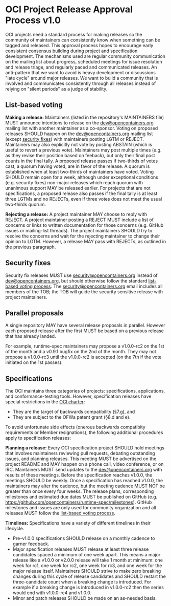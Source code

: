 # OCI Project Release Approval Process v1.0

OCI projects need a standard process for making releases so the community of maintainers can consistently know when something can be tagged and released. This approval process hopes to encourage early consistent consensus building during project and specification development. The mechanisms used are regular community communication on the mailing list about progress, scheduled meetings for issue resolution and release triage, and regularly paced and communicated releases. An anti-pattern that we want to avoid is heavy development or discussions "late cycle" around major releases. We want to build a community that is involved and communicates consistently through all releases instead of relying on "silent periods" as a judge of stability.

## List-based voting

**Making a release:** Maintainers (listed in the repository's MAINTAINERS file) MUST announce intentions to release on the dev@opencontainers.org mailing list with another maintainer as a co-sponsor. Voting on proposed releases SHOULD happen on the dev@opencontainers.org mailing list (except [security fixes](#security-fixes)) with maintainers posting LGTM or REJECT. Maintainers may also explicitly not vote by posting ABSTAIN (which is useful to revert a previous vote). Maintainers may post multiple times (e.g. as they revise their position based on feeback), but only their final post counts in the final tally. A proposed release passes if two-thirds of votes cast, a quorum having voted, are in favor of the release. A quorum is established when at least two-thirds of maintainers have voted. Voting SHOULD remain open for a week, although under exceptional conditions (e.g. security fixes) non-major releases which reach quorum with unanimous support MAY be released earlier.  For projects that are not specifications, a proposed release also passes if the final tally is at least three LGTMs and no REJECTs, even if three votes does not meet the usual two-thirds quorum.

**Rejecting a release:** A project maintainer MAY choose to reply with REJECT. A project maintainer posting a REJECT MUST include a list of concerns or links to written documentation for those concerns (e.g. GitHub issues or mailing-list threads). The project maintainers SHOULD try to resolve the concerns and wait for the rejecting maintainer to change their opinion to LGTM. However, a release MAY pass with REJECTs, as outlined in the previous paragraph.

## Security fixes

Security fix releases MUST use security@opencontainers.org instead of dev@opencontainers.org, but should otherwise follow the standard [list-based voting process](#list-based-voting). The security@opencontainers.org email includes all members of the TOB; the TOB will guide the security sensitive release with project maintainers.

## Parallel proposals

A single repository MAY have several release proposals in parallel. However each proposed release after the first MUST be based on a previous release that has already landed.

For example, runtime-spec maintainers may propose a v1.0.0-rc2 on the 1st of the month and a v0.9.1 bugfix on the 2nd of the month. They may not propose a v1.0.0-rc3 until the v1.0.0-rc2 is accepted (on the 7th if the vote initiated on the 1st passes).

## Specifications

The OCI maintains three categories of projects: specifications, applications, and conformance-testing tools. However, specification releases have special restrictions in the [OCI charter][charter]:

* They are the target of backwards compatibility (§7.g), and
* They are subject to the OFWa patent grant (§8.d and e).

To avoid unfortunate side effects (onerous backwards compatibity requirements or Member resignations), the following additional procedures apply to specification releases:

**Planning a release:** Every OCI specification project SHOULD hold meetings that involves maintainers reviewing pull requests, debating outstanding issues, and planning releases. This meeting MUST be advertised on the project README and MAY happen on a phone call, video conference, or on IRC. Maintainers MUST send updates to the dev@opencontainers.org with results of these meetings. Before the specification reaches v1.0.0, the meetings SHOULD be weekly.  Once a specification has reached v1.0.0, the maintainers may alter the cadence, but the meeting cadence MUST NOT be greater than once every four weeks. The release plans, corresponding milestones and estimated due dates MUST be published on GitHub (e.g. https://github.com/opencontainers/runtime-spec/milestones). GitHub milestones and issues are only used for community organization and all releases MUST follow the [list-based voting process](#list-based-voting).

**Timelines:** Specifications have a variety of different timelines in their lifecycle.

- Pre-v1.0.0 specifications SHOULD release on a monthly cadence to garner feedback.
- Major specification releases MUST release at least three release candidates spaced a minimum of one week apart. This means a major release like a v1.0.0 or v2.0.0 release will take 1 month at minimum: one week for rc1, one week for rc2, one week for rc3, and one week for the major release itself. Maintainers SHOULD strive to make zero breaking changes during this cycle of release candidates and SHOULD restart the three-candidate count when a breaking change is introduced. For example if a breaking change is introduced in v1.0.0-rc2 then the series would end with v1.0.0-rc4 and v1.0.0.
- Minor and patch releases SHOULD be made on an as-needed basis.

[charter]: https://www.opencontainers.org/about/governance
